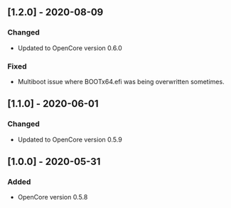 ## [1.2.0] - 2020-08-09
### Changed
- Updated to OpenCore version 0.6.0
### Fixed
- Multiboot issue where BOOTx64.efi was being overwritten sometimes.
## [1.1.0] - 2020-06-01
### Changed
- Updated to OpenCore version 0.5.9
## [1.0.0] - 2020-05-31
### Added
- OpenCore version 0.5.8

